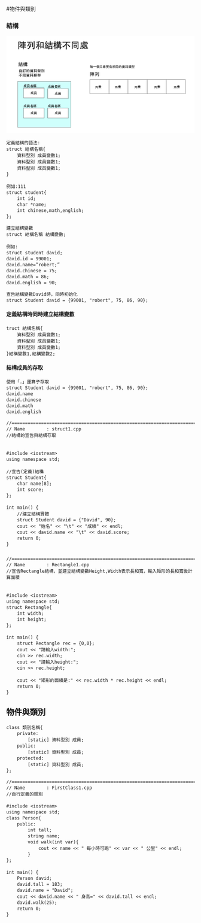 #物件與類別
### 結構

![陣列和結構不同之處](pic/pic1.png)

```
定義結構的語法:
struct 結構名稱{
	資料型別 成員變數1;
	資料型別 成員變數1;
	資料型別 成員變數1;
}

例如:111
struct student{
	int id;
	char *name;
	int chinese,math,english;
};
```

```
建立結構變數
struct 結構名稱 結構變數;

例如:
struct student david;
david.id = 99001;
david.name=”robert;”
david.chinese = 75;
david.math = 86;
david.english = 90;
```

```
宣告結構變數David時，同時初始化
struct Student david = {99001, "robert", 75, 86, 90};
```

#### 定義結構時同時建立結構變數
```
truct 結構名稱{
	資料型別 成員變數1;
	資料型別 成員變數1;
	資料型別 成員變數1;
}結構變數1,結構變數2;

```

#### 結構成員的存取
```
使用「.」運算子存取
struct Student david = {99001, "robert", 75, 86, 90};
david.name
david.chinese
david.math
david.english
```


	//============================================================================
	// Name        : struct1.cpp
	//結構的宣告與結構存取
	
	
	#include <iostream>
	using namespace std;
	
	//宣告(定義)結構
	struct Student{
		char name[8];
		int score;
	};
	
	int main() {
		//建立結構實體
		struct Student david = {"David", 90};
		cout << "姓名" << "\t" << "成績" << endl;
		cout << david.name << "\t" << david.score;
		return 0;
	}


### 

	//============================================================================
	// Name        : Rectangle1.cpp
	//宣告Rectangle結構，並建立結構變數Height,Width表示長和寬，輸入矩形的長和寬後計算面積
	
	
	#include <iostream>
	using namespace std;
	struct Rectangle{
		int width;
		int height;
	};
	
	int main() {
		struct Rectangle rec = {0,0};
		cout << "請輸入width:";
		cin >> rec.width;
		cout << "請輸入height:";
		cin >> rec.height;
	
		cout << "矩形的面績是:" << rec.width * rec.height << endl;
		return 0;
	}

## 物件與類別
```
class 類別名稱{
	private:
		[static] 資料型別 成員;
	public:
		[static] 資料型別 成員;
	protected:
		[static] 資料型別 成員;
};
```

	//============================================================================
	// Name        : FirstClass1.cpp
	//自行定義的類別
	
	#include <iostream>
	using namespace std;
	class Person{
		public:
			int tall;
			string name;
			void walk(int var){
				cout << name << " 每小時可跑" << var << " 公里" << endl;
			}
	};
	
	int main() {
		Person david;
		david.tall = 183;
		david.name = "David";
		cout << david.name << " 身高=" << david.tall << endl;
		david.walk(25);
		return 0;
	}

	
